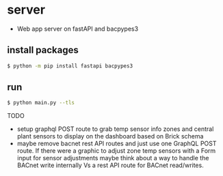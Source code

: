# server

* Web app server on fastAPI and bacpypes3

## install packages
```bash
$ python -m pip install fastapi bacpypes3
```
## run
```bash
$ python main.py --tls
```

TODO
* setup graphql POST route to grab temp sensor info zones and central plant sensors to display on the dashboard based on Brick schema
* maybe remove bacnet rest API routes and just use one GraphQL POST route. If there were a graphic to adjust zone temp sensors with a Form input for sensor adjustments maybe think about a way to handle the BACnet write internally Vs a rest API route for BACnet read/writes.